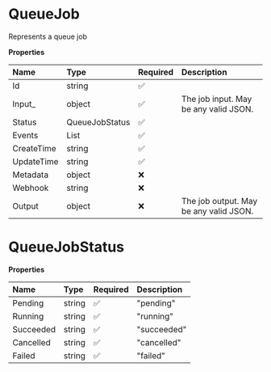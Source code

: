 # QueueJob

Represents a queue job

**Properties**

| Name       | Type                | Required | Description                            |
| :--------- | :------------------ | :------- | :------------------------------------- |
| Id         | string              | ✅       |                                        |
| Input\_    | object              | ✅       | The job input. May be any valid JSON.  |
| Status     | QueueJobStatus      | ✅       |                                        |
| Events     | List<QueueJobEvent> | ✅       |                                        |
| CreateTime | string              | ✅       |                                        |
| UpdateTime | string              | ✅       |                                        |
| Metadata   | object              | ❌       |                                        |
| Webhook    | string              | ❌       |                                        |
| Output     | object              | ❌       | The job output. May be any valid JSON. |

# QueueJobStatus

**Properties**

| Name      | Type   | Required | Description |
| :-------- | :----- | :------- | :---------- |
| Pending   | string | ✅       | "pending"   |
| Running   | string | ✅       | "running"   |
| Succeeded | string | ✅       | "succeeded" |
| Cancelled | string | ✅       | "cancelled" |
| Failed    | string | ✅       | "failed"    |
